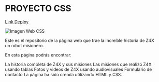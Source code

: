 <h1>PROYECTO CSS</h1>

<a href="https://ivanleonel17.github.io/ProyectoHTML-CSS1/index.html">Link Deploy</a>

![Imagen Web CSS](https://i.imgur.com/OoLdOHM.png)


Este es el repositorio de la página web que trae la increíble historia de Z4X un robot misionero.

En esta página podrás encontrar:

La historia completa de Z4X y sus misiones
Las misiones que realizó Z4X usando tablas
Fotos y videos de Z4X usando audiovisuales
Formulario de contacto
La página ha sido creada utilizando HTML y CSS.